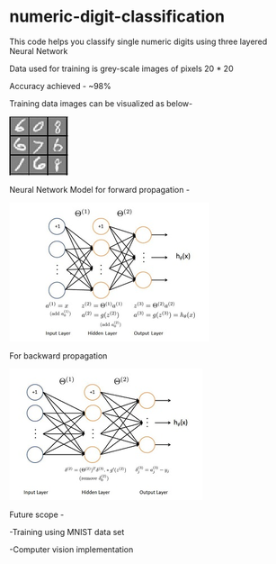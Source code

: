 # numeric-digit-classification
This code helps you classify single numeric digits using three layered Neural Network

Data used for training is grey-scale images of pixels 20 * 20

Accuracy achieved  - ~98%

Training data images can be visualized as below-

![](https://github.com/vinayakvaid/digit-classification/blob/master/Training%20data.JPG)

Neural Network Model for forward propagation -

![Feed Forward Propagation](https://github.com/vinayakvaid/digit-classification/blob/master/Forward%20Propagation.JPG)

For backward propagation

![Back Propagation](https://github.com/vinayakvaid/digit-classification/blob/master/Backward%20Propagation.JPG)

Future scope -

-Training using MNIST data set

-Computer vision implementation
